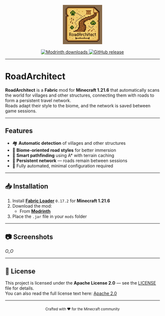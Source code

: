 <p align="center">
  <img src="src/main/resources/assets/roadarchitect/icon.png" width="128" height="128" alt="RoadArchitect icon">
</p>

<p align="center">
  <a href="https://modrinth.com/mod/roadarchitect">
    <img src="https://img.shields.io/modrinth/dt/roadarchitect.svg?color=00AF5C&label=Modrinth%20downloads" alt="Modrinth downloads">
  </a>
  <a href="https://github.com/oxcodsnet/RoadArchitect/releases">
    <img src="https://img.shields.io/github/v/release/oxcodsnet/RoadArchitect?color=blue&label=Latest%20Release" alt="GitHub release">
  </a>
</p>

---

#  RoadArchitect

**RoadArchitect** is a **Fabric** mod for **Minecraft 1.21.6** that automatically scans the world for villages and other structures, connecting them with roads to form a persistent travel network.  
Roads adapt their style to the biome, and the network is saved between game sessions.

---

## Features

- 🏘 **Automatic detection** of villages and other structures
- 🎨 **Biome-oriented road styles** for better immersion
- 🧭 **Smart pathfinding** using A* with terrain caching
- 💾 **Persistent network** — roads remain between sessions
- 🔄 Fully automated, minimal configuration required

---

## 📥 Installation

1. Install **[Fabric Loader](https://fabricmc.net/use/installer/)** `0.17.2` for **Minecraft 1.21.6**
2. Download the mod:
    - From **[Modrinth](https://modrinth.com/mod/roadarchitect)**
3. Place the `.jar` file in your `mods` folder

---

## 📷 Screenshots

*O_O*

---

## 📜 License

This project is licensed under the **Apache License 2.0** — see the [LICENSE](LICENSE) file for details.  
You can also read the full license text here: [Apache 2.0](https://www.apache.org/licenses/LICENSE-2.0)

---

<p align="center">
  <sub>Crafted with ❤️ for the Minecraft community</sub>
</p>
